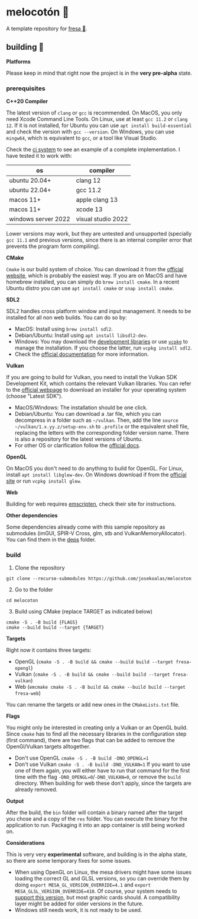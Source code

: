 # melocotón :peach:

A template repository for [fresa :strawberry:](https://github.com/josekoalas/fresa-legacy).

## building :hammer:

**Platforms**

Please keep in mind that right now the project is in the **very pre-alpha** state.

### prerequisites

**C++20 Compiler**

The latest version of `clang` or `gcc` is recommended. On MacOS, you only need Xcode Command Line Tools. On Linux, use at least `gcc 11.2` or `clang 12`. If it is not installed, for Ubuntu you can use `apt install build-essential` and check the version with `gcc --version`. On Windows, you can use `mingw64`, which is equivalent to `gcc`, or a tool like Visual Studio.

Check the [ci system](https://github.com/josekoalas/melocoton/actions) to see an example of a complete implementation. I have tested it to work with:

| os                  | compiler           |
| ------------------- | ------------------ |
| ubuntu 20.04+       | clang 12           |
| ubuntu 22.04+       | gcc 11.2           |
| macos 11+           | apple clang 13     |
| macos 11+           | xcode 13           |
| windows server 2022 | visual studio 2022 |

Lower versions may work, but they are untested and unsupported (specially `gcc 11.1` and previous versions, since there is an internal compiler error that prevents the program form compiling).

**CMake**

`Cmake` is our build system of choice. You can download it from the [official website](https://cmake.org/download/), which is probably the easiest way. If you are on MacOS and have homebrew installed, you can simply do `brew install cmake`. In a recent Ubuntu distro you can use `apt install cmake` or `snap install cmake`.

**SDL2**

SDL2 handles cross platform window and input management. It needs to be installed for all non web builds. You can do so by:
- MacOS: Install using `brew install sdl2`.
- Debian/Ubuntu: Install using `apt install libsdl2-dev`.
- Windows: You may download the [development libraries](https://libsdl.org/download-2.0.php) or use [`vcpkg`](https://vcpkg.io/en/getting-started.html) to manage the installation. If you choose the latter, run `vcpkg install sdl2`.
- Check the [official documentation](https://wiki.libsdl.org/Installation) for more information.

**Vulkan**

If you are going to build for Vulkan, you need to install the Vulkan SDK Development Kit, which contains the relevant Vulkan libraries. You can refer to the [official webpage](https://vulkan.lunarg.com/sdk/home) to download an installer for your operating system (choose "Latest SDK").
- MacOS/Windows: The installation should be one click.
- Debian/Ubuntu: You can download a .tar file, which you can decompress in a folder such as `~/vulkan`. Then, add the line `source ~/vulkan/1.x.yy.z/setup-env.sh` to `.profile` or the equivalent shell file, replacing the letters with the corresponding folder version name. There is also a repository for the latest versions of Ubuntu.
- For other OS or clarification follow the [official docs](https://vulkan.lunarg.com/doc/sdk/latest/linux/getting_started.html).

**OpenGL**

On MacOS you don't need to do anything to build for OpenGL. For Linux, install `apt install libglew-dev`. On Windows download if from the [official site](http://glew.sourceforge.net) or run `vcpkg install glew`.

**Web**

Building for web requires [emscripten](https://emscripten.org/docs/getting_started/downloads.html), check their site for instructions.

**Other dependencies**

Some dependencies already come with this sample repository as submodules (imGUI, SPIR-V Cross, glm, stb and VulkanMemoryAllocator). You can find them in the [deps](https://github.com/josekoalas/melocoton/tree/main/deps) folder.

### build

1. Clone the repository

```
git clone --recurse-submodules https://github.com/josekoalas/melocoton
```

2. Go to the folder

```
cd melocoton
```

3. Build using CMake (replace TARGET as indicated below)

```
cmake -S . -B build {FLAGS}
cmake --build build --target {TARGET}
```

**Targets**

Right now it contains three targets:
-  OpenGL (`cmake -S . -B build && cmake --build build --target fresa-opengl`)
-  Vulkan (`cmake -S . -B build && cmake --build build --target fresa-vulkan`)
-  Web (`emcmake cmake -S . -B build && cmake --build build --target fresa-web`)

You can rename the targets or add new ones in the `CMakeLists.txt` file.

**Flags**

You might only be interested in creating only a Vulkan or an OpenGL build. Since `cmake` has to find all the necessary libraries in the configuration step (first command), there are two flags that can be added to remove the OpenGl/Vulkan targets alltogether.
- Don't use OpenGL `cmake -S . -B build -DNO_OPENGL=1`
- Don't use Vulkan `cmake -S . -B build -DNO_VULKAN=1`
If you want to use one of them again, you will either have to run that command for the first time with the flag `-DNO_OPENGL=0`/`-DNO_VULKAN=0`, or remove the `build` directory. When building for web these don't apply, since the targets are already removed.

**Output**

After the build, the `bin` folder will contain a binary named after the target you chose and a copy of the `res` folder. You can execute the binary for the application to run. Packaging it into an app container is still being worked on.

**Considerations**

This is very very **experimental** software, and building is in the alpha state, so there are some temporary fixes for some issues.
- When using OpenGL on Linux, the mesa drivers might have some issues loading the correct GL and GLSL versions, so you can override them by doing `export MESA_GL_VERSION_OVERRIDE=4.1` and `export MESA_GLSL_VERSION_OVERRIDE=410`. Of course, your system needs to [support this version](https://gpuinfo.org), but most graphic cards should. A compatibility layer might be added for older versions in the future.
- Windows still needs work, it is not ready to be used.
